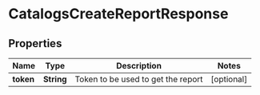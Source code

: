 

# CatalogsCreateReportResponse


## Properties

Name | Type | Description | Notes
------------ | ------------- | ------------- | -------------
**token** | **String** | Token to be used to get the report |  [optional]




